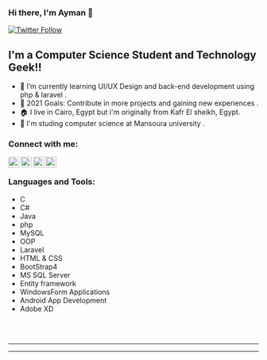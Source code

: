 ### Hi there, I'm Ayman 👋

[![Twitter Follow](https://img.shields.io/twitter/follow/iam_aymanyousef?color=1DA1F2&logo=twitter&style=for-the-badge)](https://twitter.com/iam_aymanyousef)

## I'm a Computer Science Student and Technology Geek!!


- 🌱 I’m currently learning UI/UX Design and back-end development using php & laravel .
- 🥅 2021 Goals: Contribute in more projects and
  gaining new experiences .
- 🏠 I live in Cairo, Egypt but i'm originally from Kafr El sheikh, Egypt.
- 🏫 I'm studing computer science at Mansoura university .   



### Connect with me:


[<img align="left" alt="Ayman Yousef | Facebook" width="22px" src="https://img.icons8.com/fluency/48/000000/facebook-new.png" />][facebook]
[<img align="left" alt="Ayman Yousef | Twitter" width="22px" src="https://img.icons8.com/color/48/000000/twitter--v2.png" />][twitter]
[<img align="left" alt="Ayman Yousef | LinkedIn" width="22px" src="https://img.icons8.com/color/48/000000/linkedin.png" />][linkedin]
[<img align="left" alt="Ayman Yousef | Instagram" width="22px" src="https://img.icons8.com/color/48/000000/instagram-new--v1.png" />][instagram]

<br />

### Languages and Tools:

   - C
   - C#
   - Java 
   - php 
   - MySQL
   - OOP
   - Laravel
   - HTML & CSS
   - BootStrap4
   - MS SQL Server
   - Entity framework
   - WindowsForm Applications
   - Android App Development
   - Adobe XD


<br />
<br />


---

---



[facebook]: https://facebook.com/ayman.yousef10
[twitter]: https://twitter.com/iam_aymanyousef
[linkedin]: https://linkedin.com/in/iamAyman
[instagram]: https://instagram.com/iam.ayman
